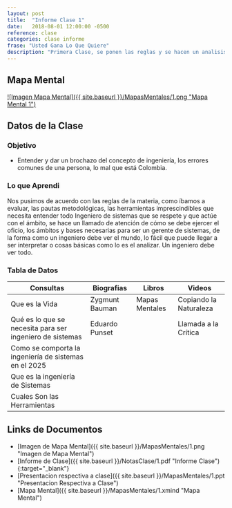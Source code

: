 ```yaml
---
layout: post
title:  "Informe Clase 1"
date:   2018-08-01 12:00:00 -0500
reference: clase
categories: clase informe
frase: "Usted Gana Lo Que Quiere"
description: "Primera Clase, se ponen las reglas y se hacen un analisis de la actual ingenieria..."
---
```

## Mapa Mental
<a href="{{ site.baseurl }}/MapasMentales/1.png">![Imagen Mapa Mental]({{ site.baseurl }}/MapasMentales/1.png "Mapa Mental 1")</a>

## Datos de la Clase
### Objetivo
- Entender y dar un brochazo del concepto de ingeniería, los errores comunes de una persona, lo mal que está Colombia.

### Lo que Aprendi
Nos pusimos de acuerdo con las reglas de la materia, como íbamos a evaluar, las pautas metodológicas, las herramientas imprescindibles que necesita entender todo Ingeniero de sistemas que se respete y que actúe con el ámbito, se hace un llamado de atención de cómo se debe ejercer el oficio, los ámbitos y bases necesarias para ser un gerente de sistemas, de la forma como un ingeniero debe ver el mundo, lo fácil que puede llegar a ser interpretar o cosas básicas como lo es el analizar. Un ingeniero debe ver todo.

### Tabla de Datos

| Consultas                                                | Biografias     | Libros         | Videos                 |
| ---------                                                | ----------     | ------         | ------                 |
| Que es la Vida                                           | Zygmunt Bauman | Mapas Mentales | Copiando la Naturaleza |
| Qué es lo que se necesita para ser ingeniero de sistemas | Eduardo Punset |                | Llamada a la Crítica   |
| Como se comporta la ingeniería de sistemas en el 2025    |                |                |                        |
| Que es la ingeniería de Sistemas                         |                |                |                        |
| Cuales Son las Herramientas                              |                |                |                        |


## Links de Documentos
- [Imagen de Mapa Mental]({{ site.baseurl }}/MapasMentales/1.png "Imagen de Mapa Mental")
- [Informe de Clase]({{ site.baseurl }}/NotasClase/1.pdf "Informe Clase"){:target="_blank"}
- [Presentacion respectiva a clase]({{ site.baseurl }}/MapasMentales/1.ppt "Presentacion Respectiva a Clase")
- [Mapa Mental]({{ site.baseurl }}/MapasMentales/1.xmind "Mapa Mental")
